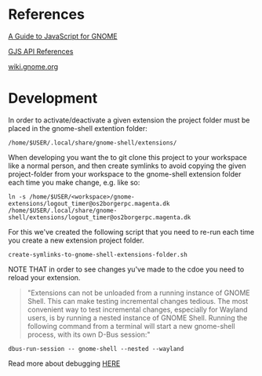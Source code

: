 # References

[A Guide to JavaScript for GNOME](https://gjs.guide/)

[GJS API References](https://gjs-docs.gnome.org/)

[wiki.gnome.org](https://wiki.gnome.org/)

# Development

In order to activate/deactivate a given extension the project folder must be placed in the gnome-shell extention folder:

```/home/$USER/.local/share/gnome-shell/extensions/```

When developing you want the to git clone this project to your workspace like a normal person, and then create symlinks to avoid copying the given project-folder from your workspace to the gnome-shell extension folder each time you make change, e.g. like so:

```ln -s /home/$USER/<workspace>/gnome-extensions/logout_timer@os2borgerpc.magenta.dk /home/$USER/.local/share/gnome-shell/extensions/logout_timer@os2borgerpc.magenta.dk```

For this we've created the following script that you need to re-run each time you create a new extension project folder.

```create-symlinks-to-gnome-shell-extensions-folder.sh```

NOTE THAT in order to see changes yu've made to the cdoe you need to reload your extension.

> "Extensions can not be unloaded from a running instance of GNOME Shell. This can make testing incremental changes tedious. The most convenient way to test incremental changes, especially for Wayland users, is by running a nested instance of GNOME Shell. Running the following command from a terminal will start a new gnome-shell process, with its own D-Bus session:"

```dbus-run-session -- gnome-shell --nested --wayland```

Read more about debugging [HERE](https://gjs.guide/extensions/development/debugging.html)